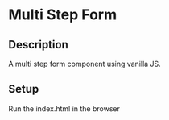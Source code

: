 # Multi Step Form

## Description

A multi step form component using vanilla JS.

## Setup

Run the index.html in the browser
